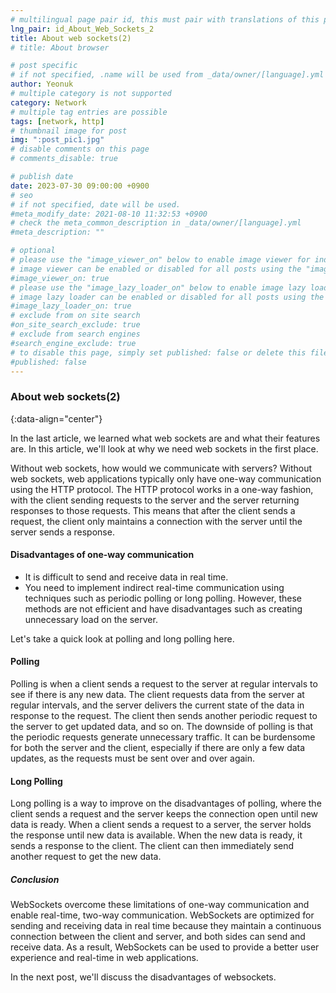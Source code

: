 ```yaml
---
# multilingual page pair id, this must pair with translations of this page. (This name must be unique)
lng_pair: id_About_Web_Sockets_2
title: About web sockets(2)
# title: About browser

# post specific
# if not specified, .name will be used from _data/owner/[language].yml
author: Yeonuk
# multiple category is not supported
category: Network
# multiple tag entries are possible
tags: [network, http]
# thumbnail image for post
img: ":post_pic1.jpg"
# disable comments on this page
# comments_disable: true

# publish date
date: 2023-07-30 09:00:00 +0900
# seo
# if not specified, date will be used.
#meta_modify_date: 2021-08-10 11:32:53 +0900
# check the meta_common_description in _data/owner/[language].yml
#meta_description: ""

# optional
# please use the "image_viewer_on" below to enable image viewer for individual pages or posts (_posts/ or [language]/_posts folders).
# image viewer can be enabled or disabled for all posts using the "image_viewer_posts: true" setting in _data/conf/main.yml.
#image_viewer_on: true
# please use the "image_lazy_loader_on" below to enable image lazy loader for individual pages or posts (_posts/ or [language]/_posts folders).
# image lazy loader can be enabled or disabled for all posts using the "image_lazy_loader_posts: true" setting in _data/conf/main.yml.
#image_lazy_loader_on: true
# exclude from on site search
#on_site_search_exclude: true
# exclude from search engines
#search_engine_exclude: true
# to disable this page, simply set published: false or delete this file
#published: false
---
```


<!-- outline-start -->

### About web sockets(2)

{:data-align="center"}

<!-- outline-end -->

In the last article, we learned what web sockets are and what their features are.
In this article, we'll look at why we need web sockets in the first place.

Without web sockets, how would we communicate with servers?
Without web sockets, web applications typically only have one-way communication using the HTTP protocol. The HTTP protocol works in a one-way fashion, with the client sending requests to the server and the server returning responses to those requests. This means that after the client sends a request, the client only maintains a connection with the server until the server sends a response.

#### Disadvantages of one-way communication

- It is difficult to send and receive data in real time.
- You need to implement indirect real-time communication using techniques such as periodic polling or long polling. However, these methods are not efficient and have disadvantages such as creating unnecessary load on the server.

Let's take a quick look at polling and long polling here.

#### Polling

Polling is when a client sends a request to the server at regular intervals to see if there is any new data.
The client requests data from the server at regular intervals, and the server delivers the current state of the data in response to the request.
The client then sends another periodic request to the server to get updated data, and so on.
The downside of polling is that the periodic requests generate unnecessary traffic.
It can be burdensome for both the server and the client, especially if there are only a few data updates, as the requests must be sent over and over again.

#### Long Polling

Long polling is a way to improve on the disadvantages of polling, where the client sends a request and the server keeps the connection open until new data is ready.
When a client sends a request to a server, the server holds the response until new data is available.
When the new data is ready, it sends a response to the client.
The client can then immediately send another request to get the new data.

##### Conclusion

WebSockets overcome these limitations of one-way communication and enable real-time, two-way communication.
WebSockets are optimized for sending and receiving data in real time because they maintain a continuous connection between the client and server, and both sides can send and receive data.
As a result, WebSockets can be used to provide a better user experience and real-time in web applications.

In the next post, we'll discuss the disadvantages of websockets.

